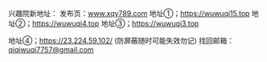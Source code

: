 
兴趣院新地址：
发布页：www.xqy789.com
地址①；https://wuwuqi15.top
地址②；https://wuwuqi4.top
地址③；https://wuwuqi3.top

地址④；https://23.224.59.102/ (防屏蔽随时可能失效勿记)
找回邮箱：qiqiwuqi7757@gmail.com

